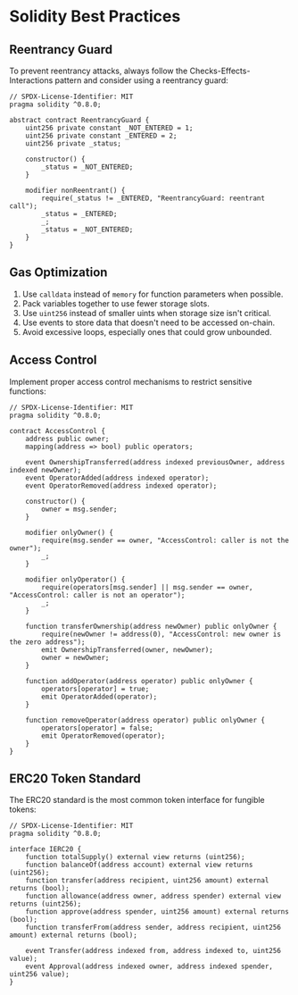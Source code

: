 # Solidity Best Practices

## Reentrancy Guard

To prevent reentrancy attacks, always follow the Checks-Effects-Interactions pattern and consider using a reentrancy guard:

```solidity
// SPDX-License-Identifier: MIT
pragma solidity ^0.8.0;

abstract contract ReentrancyGuard {
    uint256 private constant _NOT_ENTERED = 1;
    uint256 private constant _ENTERED = 2;
    uint256 private _status;

    constructor() {
        _status = _NOT_ENTERED;
    }

    modifier nonReentrant() {
        require(_status != _ENTERED, "ReentrancyGuard: reentrant call");
        _status = _ENTERED;
        _;
        _status = _NOT_ENTERED;
    }
}
```

## Gas Optimization

1. Use `calldata` instead of `memory` for function parameters when possible.
2. Pack variables together to use fewer storage slots.
3. Use `uint256` instead of smaller uints when storage size isn't critical.
4. Use events to store data that doesn't need to be accessed on-chain.
5. Avoid excessive loops, especially ones that could grow unbounded.

## Access Control

Implement proper access control mechanisms to restrict sensitive functions:

```solidity
// SPDX-License-Identifier: MIT
pragma solidity ^0.8.0;

contract AccessControl {
    address public owner;
    mapping(address => bool) public operators;
    
    event OwnershipTransferred(address indexed previousOwner, address indexed newOwner);
    event OperatorAdded(address indexed operator);
    event OperatorRemoved(address indexed operator);
    
    constructor() {
        owner = msg.sender;
    }
    
    modifier onlyOwner() {
        require(msg.sender == owner, "AccessControl: caller is not the owner");
        _;
    }
    
    modifier onlyOperator() {
        require(operators[msg.sender] || msg.sender == owner, "AccessControl: caller is not an operator");
        _;
    }
    
    function transferOwnership(address newOwner) public onlyOwner {
        require(newOwner != address(0), "AccessControl: new owner is the zero address");
        emit OwnershipTransferred(owner, newOwner);
        owner = newOwner;
    }
    
    function addOperator(address operator) public onlyOwner {
        operators[operator] = true;
        emit OperatorAdded(operator);
    }
    
    function removeOperator(address operator) public onlyOwner {
        operators[operator] = false;
        emit OperatorRemoved(operator);
    }
}
```

## ERC20 Token Standard

The ERC20 standard is the most common token interface for fungible tokens:

```solidity
// SPDX-License-Identifier: MIT
pragma solidity ^0.8.0;

interface IERC20 {
    function totalSupply() external view returns (uint256);
    function balanceOf(address account) external view returns (uint256);
    function transfer(address recipient, uint256 amount) external returns (bool);
    function allowance(address owner, address spender) external view returns (uint256);
    function approve(address spender, uint256 amount) external returns (bool);
    function transferFrom(address sender, address recipient, uint256 amount) external returns (bool);
    
    event Transfer(address indexed from, address indexed to, uint256 value);
    event Approval(address indexed owner, address indexed spender, uint256 value);
}
```
